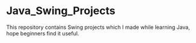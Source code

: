 # Java_Swing_Projects
This repository contains Swing projects which I made while learning Java, hope beginners find it useful.
